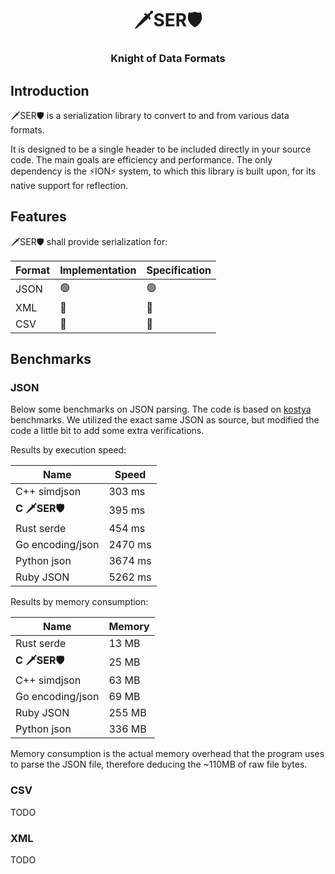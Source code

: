 <div align="center">
  <h1>🗡️SER🛡️</h1>
  <h3>Knight of Data Formats</h3>
</div>

## Introduction

🗡️SER🛡️ is a serialization library to convert to and from various data formats.

It is designed to be a single header to be included directly in your source code. The
main goals are efficiency and performance. The only dependency is the ⚡️ION⚡️ system,
to which this library is built upon, for its native support for reflection.

## Features

🗡️SER🛡️ shall provide serialization for:

| Format | Implementation | Specification |
|--------|----------------|---------------|
| JSON   |       🟢       |       🟢      |
| XML    |       🔴       |       🔴      |
| CSV    |       🔴       |       🔴      |

## Benchmarks

### JSON

Below some benchmarks on JSON parsing. The code is based on [kostya](
https://github.com/kostya/benchmarks?tab=readme-ov-file#json) benchmarks. We utilized
the exact same JSON as source, but modified the code a little bit to add some
extra verifications.

Results by execution speed:

| Name                    | Speed     |
|-------------------------|-----------|
| C++     simdjson        | 303 ms    |
| **C     🗡️SER🛡️**       | 395 ms    |
| Rust    serde           | 454 ms    |
| Go      encoding/json   | 2470 ms   |
| Python  json            | 3674 ms   |
| Ruby    JSON            | 5262 ms   |

Results by memory consumption:

| Name                    | Memory    |
|-------------------------|-----------|
| Rust    serde           | 13 MB     |
| **C     🗡️SER🛡️**       | 25 MB     |
| C++     simdjson        | 63 MB     |
| Go      encoding/json   | 69 MB     |
| Ruby    JSON            | 255 MB    |
| Python  json            | 336 MB    |

Memory consumption is the actual memory overhead that the program uses to parse the
JSON file, therefore deducing the ~110MB of raw file bytes.

### CSV

TODO

### XML

TODO
